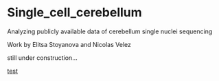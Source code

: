 # Single_cell_cerebellum
Analyzing publicly available data of cerebellum single nuclei sequencing

Work by Elitsa Stoyanova and Nicolas Velez

still under construction...

[test](https://github.com/estoyanova/Single_cell_cerebellum/blob/master/snSeq_cb_dev.nb.html)